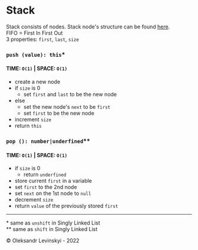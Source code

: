 # Stack
Stack consists of nodes. Stack node's structure can be found [here](singly-linked-list/Node.js).\
FIFO = First In First Out\
3 properties: `first`, `last`, `size`

### `push (value): this`*
#### TIME: `O(1)` | SPACE: `O(1)`
* create a new node
* if `size` is 0
    * set `first` and `last` to be the new node
* else
    * set the new node's `next` to be `first`
    * set `first` to be the new node
* increment `size`
* return `this`

### `pop (): number|underfined`**
#### TIME: `O(1)` | SPACE: `O(1)`
* if `size` is 0
    * return `underfined`
* store current `first` in a variable
* set `first` to the 2nd node
* set `next` on the 1st node to `null`
* decrement `size`
* return `value` of the previously stored `first`

---

&ast; same as `unshift` in Singly Linked List\
&ast;&ast; same as `shift` in Singly Linked List
  
&copy; Oleksandr Levinskyi - 2022